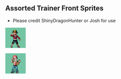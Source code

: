 ## Assorted Trainer Front Sprites
- Please credit ShinyDragonHunter or Josh for use

![ethan.png](ethan.png)

![Red_DS.png](Red_DS.png)
